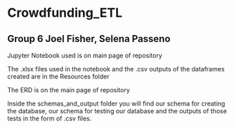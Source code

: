 # Crowdfunding_ETL
Group 6
Joel Fisher, Selena Passeno
-------------------------------------------

Jupyter Notebook used is on main page of repository

The .xlsx files used in the notebook and the .csv outputs of the dataframes created are in the Resources folder

The ERD is on the main page of repository

Inside the schemas_and_output folder you will find our schema for creating the database, our schema for testing our database and the outputs of those tests in the form of .csv files.
